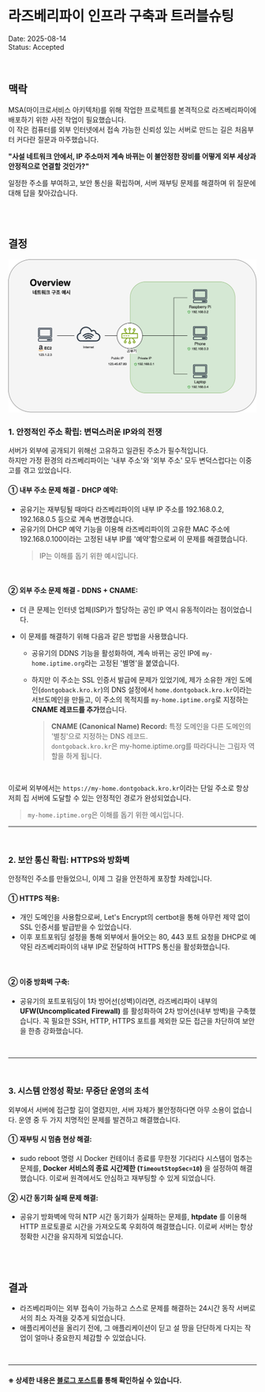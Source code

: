 # 라즈베리파이 인프라 구축과 트러블슈팅

Date: 2025-08-14  
Status: Accepted

<br/>

## 맥락

MSA(마이크로서비스 아키텍처)를 위해 작업한 프로젝트를 본격적으로 라즈베리파이에 배포하기 위한 사전 작업이 필요했습니다.  
이 작은 컴퓨터를 외부 인터넷에서 접속 가능한 신뢰성 있는 서버로 만드는 길은 처음부터 커다란 질문과 마주했습니다.

**"사설 네트워크 안에서, IP 주소마저 계속 바뀌는 이 불안정한 장비를 어떻게 외부 세상과 안정적으로 연결할 것인가?"**

일정한 주소를 부여하고, 보안 통신을 확립하며, 서버 재부팅 문제를 해결하며 위 질문에 대해 답을 찾아갔습니다.

<br/>
<br/>

## 결정

![05-라즈베리파이-인프라-구축과-트러블슈팅](../src/05-라즈베리파이-인프라-구축과-트러블슈팅.png)

### 1. 안정적인 주소 확립: 변덕스러운 IP와의 전쟁

서버가 외부에 공개되기 위해선 고유하고 일관된 주소가 필수적입니다.  
하지만 가정 환경의 라즈베리파이는 '내부 주소'와 '외부 주소' 모두 변덕스럽다는 이중고를 겪고 있었습니다.

#### ① 내부 주소 문제 해결 - DHCP 예약:

- 공유기는 재부팅될 때마다 라즈베리파이의 내부 IP 주소를 192.168.0.2, 192.168.0.5 등으로 계속 변경했습니다.
- 공유기의 DHCP 예약 기능을 이용해 라즈베리파이의 고유한 MAC 주소에 192.168.0.100이라는 고정된 내부 IP를 '예약'함으로써 이 문제를 해결했습니다.
  > IP는 이해를 돕기 위한 예시입니다.

<br/>

#### ② 외부 주소 문제 해결 - DDNS + CNAME:

- 더 큰 문제는 인터넷 업체(ISP)가 할당하는 공인 IP 역시 유동적이라는 점이었습니다.
- 이 문제를 해결하기 위해 다음과 같은 방법을 사용했습니다.

  - 공유기의 DDNS 기능을 활성화하여, 계속 바뀌는 공인 IP에 `my-home.iptime.org`라는 고정된 '별명'을 붙였습니다.

  - 하지만 이 주소는 SSL 인증서 발급에 문제가 있었기에, 제가 소유한 개인 도메인(`dontgoback.kro.kr`)의 DNS 설정에서 `home.dontgoback.kro.kr`이라는 서브도메인을 만들고, 이 주소의 목적지를 `my-home.iptime.org`로 지정하는 **CNAME 레코드를 추가**했습니다.

    > **CNAME (Canonical Name) Record:** 특정 도메인을 다른 도메인의 '별칭'으로 지정하는 DNS 레코드.  
    > `dontgoback.kro.kr`은 my-home.iptime.org를 따라다니는 그림자 역할을 하게 됩니다.

<br/>

이로써 외부에서는 `https://my-home.dontgoback.kro.kr`이라는 단일 주소로 항상 저희 집 서버에 도달할 수 있는 안정적인 경로가 완성되었습니다.

> `my-home.iptime.org`은 이해를 돕기 위한 예시입니다.
> <br/>

---

<br/>

### 2. 보안 통신 확립: HTTPS와 방화벽

안정적인 주소를 만들었으니, 이제 그 길을 안전하게 포장할 차례입니다.

#### ① HTTPS 적용:

- 개인 도메인을 사용함으로써, Let's Encrypt의 certbot을 통해 아무런 제약 없이 SSL 인증서를 발급받을 수 있었습니다.
- 이후 포트포워딩 설정을 통해 외부에서 들어오는 80, 443 포트 요청을 DHCP로 예약된 라즈베리파이의 내부 IP로 전달하여 HTTPS 통신을 활성화했습니다.

<br/>

#### ② 이중 방화벽 구축:

- 공유기의 포트포워딩이 1차 방어선(성벽)이라면, 라즈베리파이 내부의 **UFW(Uncomplicated Firewall)** 를 활성화하여 2차 방어선(내부 방벽)을 구축했습니다. 꼭 필요한 SSH, HTTP, HTTPS 포트를 제외한 모든 접근을 차단하여 보안을 한층 강화했습니다.

<br/>

---

<br/>

### 3. 시스템 안정성 확보: 무중단 운영의 초석

외부에서 서버에 접근할 길이 열렸지만, 서버 자체가 불안정하다면 아무 소용이 없습니다. 운영 중 두 가지 치명적인 문제를 발견하고 해결했습니다.

#### ① 재부팅 시 멈춤 현상 해결:

- sudo reboot 명령 시 Docker 컨테이너 종료를 무한정 기다리다 시스템이 멈추는 문제를, **Docker 서비스의 종료 시간제한 (`TimeoutStopSec=10`)** 을 설정하여 해결했습니다. 이로써 원격에서도 안심하고 재부팅할 수 있게 되었습니다.

#### ② 시간 동기화 실패 문제 해결:

- 공유기 방화벽에 막혀 NTP 시간 동기화가 실패하는 문제를, **htpdate** 를 이용해 HTTP 프로토콜로 시간을 가져오도록 우회하여 해결했습니다. 이로써 서버는 항상 정확한 시간을 유지하게 되었습니다.

<br/>
<br/>

## 결과

- 라즈베리파이는 외부 접속이 가능하고 스스로 문제를 해결하는 24시간 동작 서버로서의 최소 자격을 갖추게 되었습니다.
- 애플리케이션을 올리기 전에, 그 애플리케이션이 딛고 설 땅을 단단하게 다지는 작업이 얼마나 중요한지 체감할 수 있었습니다.

<br/>

---

#### ※ 상세한 내용은 [블로그 포스트](https://keinmall.tistory.com/22)를 통해 확인하실 수 있습니다.
